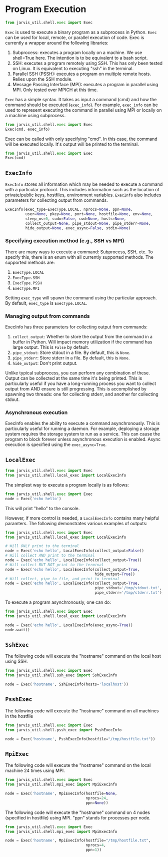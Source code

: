 # Program Execution

```python
from jarvis_util.shell.exec import Exec
```

`Exec` is used to execute a binary program as a subprocess in Python. `Exec` can be used for local, remote, or parallel execution of code. Exec is currently a wrapper around the following libraries:

1. Subprocess: executes a program locally on a machine. We use shell=True here. The intention is to be equivalent to a bash script.
2. SSH: executes a program remotely using SSH. This has only been tested on Linux. It is equivalent to executing "ssh" in the terminal.
3. Parallel SSH (PSSH): executes a program on multiple remote hosts. Relies upon the SSH module.
4. Message Passing Interface (MPI): executes a program in parallel using MPI. Only tested over MPICH at this time.

`Exec` has a simple syntax. It takes as input a command (cmd) and how the command should be executed (`exec_info`). For example, `exec_info` can be used to represent executing the command in parallel using MPI or locally on a machine using subprocess.

```python
from jarvis_util.shell.exec import Exec
Exec(cmd, exec_info)
```

Exec can be called with only specifying "cmd". In this case, the command will be executed locally. It's output will be printed to the terminal.

```python
from jarvis_util.shell.exec import Exec
Exec(cmd)
```

## `ExecInfo`

`ExecInfo` stores all information which may be needed to execute a command with a particular protocol. This includes information such as the location of private/public keys, hostfiles, environment variables. `ExecInfo` also includes parameters for collecting output from commands.

```python
ExecInfo(exec_type=ExecType.LOCAL, nprocs=None, ppn=None,
         user=None, pkey=None, port=None, hostfile=None, env=None,
         sleep_ms=0, sudo=False, cwd=None, hosts=None,
         collect_output=None, pipe_stdout=None, pipe_stderr=None,
         hide_output=None, exec_async=False, stdin=None)
```

### Specifying execution method (e.g., SSH vs MPI)

There are many ways to execute a command: Subprocess, SSH, etc. To specify this, there is an enum with all currently supported methods. The supported methods are:

1. `ExecType.LOCAL`
2. `ExecType.SSH`
3. `ExecType.PSSH`
4. `ExecType.MPI`

Setting `exec_type` will spawn the command using the particular approach. By default, `exec_type` is `ExecType.LOCAL`.

### Managing output from commands

ExecInfo has three parameters for collecting output from commands:

1. `collect_output`: Whether to store the output from the command in a buffer in Python. Will impact memory utilization if the command has large output. This is `False` by default.
2. `pipe_stdout`: Store stdout in a file. By default, this is `None`.
3. `pipe_stderr`: Store stderr in a file. By default, this is `None`.
4. `hide_output`: Don't print output.

Unlike typical subprocess, you can perform any combination of these. Output can be collected at the same time it's being printed. This is particularly useful if you have a long-running process you want to collect output from AND ensure is still progressing. This is accomplished by spawning two threads: one for collecting stderr, and another for collecting stdout.

### Asynchronous execution

ExecInfo enables the ability to execute a command asynchronously. This is particularly useful for running a daemon. For example, deploying a storage system requires the storage system to run as a service. This can cause the program to block forever unless asynchronous execution is enabled. Async execution is specified using the `exec_async=True`.

## `LocalExec`

```python
from jarvis_util.shell.exec import Exec
from jarvis_util.shell.local_exec import LocalExecInfo
```

The simplest way to execute a program locally is as follows:

```python
from jarvis_util.shell.exec import Exec
node = Exec('echo hello')
```

This will print "hello" to the console.

However, if more control is needed, a `LocalExecInfo` contains many helpful paramters.
The following demonstrates various examples of outputs:

```python
from jarvis_util.shell.exec import Exec
from jarvis_util.shell.local_exec import LocalExecInfo

# Will ONLY print to the terminal
node = Exec('echo hello', LocalExecInfo(collect_output=False))
# Will collect AND print to the terminal
node = Exec('echo hello', LocalExecInfo(collect_output=True))
# Will collect BUT NOT print to the terminal
node = Exec('echo hello', LocalExecInfo(collect_output=True,
                                        hide_output=True))
# Will collect, pipe to file, and print to terminal
node = Exec('echo hello', LocalExecInfo(collect_output=True,
                                        pipe_stdout='/tmp/stdout.txt',
                                        pipe_stderr='/tmp/stderr.txt'))
```

To execute a program asynchronously, one can do:

```python
from jarvis_util.shell.exec import Exec
from jarvis_util.shell.local_exec import LocalExecInfo

node = Exec('echo hello', LocalExecInfo(exec_async=True))
node.wait()
```

## `SshExec`

The following code will execute the "hostname" command on the local host using SSH.

```python
from jarvis_util.shell.exec import Exec
from jarvis_util.shell.ssh_exec import SshExecInfo

node = Exec('hostname', SshExecInfo(hosts='localhost'))
```

## `PsshExec`

The following code will execute the "hostname" command on all machines in the hostfile

```python
from jarvis_util.shell.exec import Exec
from jarvis_util.shell.pssh_exec import PsshExecInfo

node = Exec('hostname', PsshExecInfo(hostfile="/tmp/hostfile.txt"))
```

## `MpiExec`

The following code will execute the "hostname" command on the local machine 24 times using MPI.

```python
from jarvis_util.shell.exec import Exec
from jarvis_util.shell.mpi_exec import MpiExecInfo

node = Exec('hostname', MpiExecInfo(hostfile=None,
                                    nprocs=24,
                                    ppn=None))
```

The following code will execute the "hostname" command on 4 nodes (specified in hostfile) using MPI.
"ppn" stands for processes per node.

```python
from jarvis_util.shell.exec import Exec
from jarvis_util.shell.mpi_exec import MpiExecInfo

node = Exec('hostname', MpiExecInfo(hostfile="/tmp/hostfile.txt",
                                    nprocs=4,
                                    ppn=1))
```
